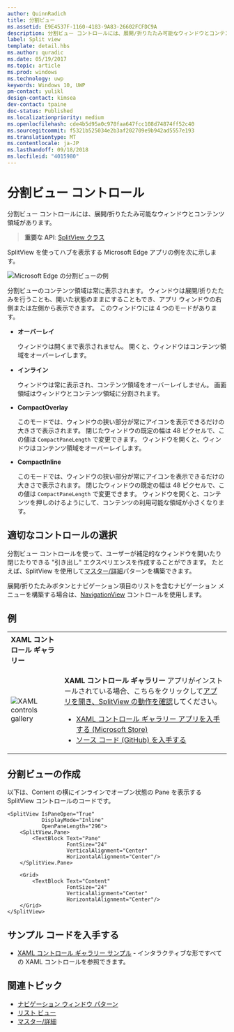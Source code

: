 ```yaml
---
author: QuinnRadich
title: 分割ビュー
ms.assetid: E9E4537F-1160-4183-9A83-26602FCFDC9A
description: 分割ビュー コントロールには、展開/折りたたみ可能なウィンドウとコンテンツ領域があります。
label: Split view
template: detail.hbs
ms.author: quradic
ms.date: 05/19/2017
ms.topic: article
ms.prod: windows
ms.technology: uwp
keywords: Windows 10, UWP
pm-contact: yulikl
design-contact: kimsea
dev-contact: tpaine
doc-status: Published
ms.localizationpriority: medium
ms.openlocfilehash: cde4b5d95a0c978faa647fcc108d74874ff52c40
ms.sourcegitcommit: f5321b525034e2b3af202709e9b942ad5557e193
ms.translationtype: MT
ms.contentlocale: ja-JP
ms.lasthandoff: 09/18/2018
ms.locfileid: "4015980"
---
```

# <a name="split-view-control"></a>分割ビュー コントロール

分割ビュー コントロールには、展開/折りたたみ可能なウィンドウとコンテンツ領域があります。

> **重要な API**: [SplitView クラス](https://msdn.microsoft.com/library/windows/apps/dn864360)

SplitView を使ってハブを表示する Microsoft Edge アプリの例を次に示します。

![Microsoft Edge の分割ビューの例](images/split_view_Edge.png)


 分割ビューのコンテンツ領域は常に表示されます。 ウィンドウは展開/折りたたみを行うことも、開いた状態のままにすることもでき、アプリ ウィンドウの右側または左側から表示できます。 このウィンドウには 4 つのモードがあります。

-   **オーバーレイ**

    ウィンドウは開くまで表示されません。 開くと、ウィンドウはコンテンツ領域をオーバーレイします。

-   **インライン**

    ウィンドウは常に表示され、コンテンツ領域をオーバーレイしません。 画面領域はウィンドウとコンテンツ領域に分割されます。

-   **CompactOverlay**

    このモードでは、ウィンドウの狭い部分が常にアイコンを表示できるだけの大きさで表示されます。 閉じたウィンドウの既定の幅は 48 ピクセルで、この値は `CompactPaneLength` で変更できます。 ウィンドウを開くと、ウィンドウはコンテンツ領域をオーバーレイします。

-   **CompactInline**

    このモードでは、ウィンドウの狭い部分が常にアイコンを表示できるだけの大きさで表示されます。 閉じたウィンドウの既定の幅は 48 ピクセルで、この値は `CompactPaneLength` で変更できます。 ウィンドウを開くと、コンテンツを押しのけるようにして、コンテンツの利用可能な領域が小さくなります。

## <a name="is-this-the-right-control"></a>適切なコントロールの選択

分割ビュー コントロールを使って、ユーザーが補足的なウィンドウを開いたり閉じたりできる "引き出し" エクスペリエンスを作成することができます。 たとえば、SplitView を使用して[マスター/詳細](master-details.md)パターンを構築できます。

展開/折りたたみボタンとナビゲーション項目のリストを含むナビゲーション メニューを構築する場合は、[NavigationView](navigationview.md) コントロールを使用します。

## <a name="examples"></a>例

<table>
<th align="left">XAML コントロール ギャラリー<th>
<tr>
<td><img src="images/xaml-controls-gallery-sm.png" alt="XAML controls gallery"></img></td>
<td>
    <p><strong style="font-weight: semi-bold">XAML コントロール ギャラリー</strong> アプリがインストールされている場合、こちらをクリックして<a href="xamlcontrolsgallery:/item/SplitView">アプリを開き、SplitView の動作を確認</a>してください。</p>
    <ul>
    <li><a href="https://www.microsoft.com/store/productId/9MSVH128X2ZT">XAML コントロール ギャラリー アプリを入手する (Microsoft Store)</a></li>
    <li><a href="https://github.com/Microsoft/Windows-universal-samples/tree/master/Samples/XamlUIBasics">ソース コード (GitHub) を入手する</a></li>
    </ul>
</td>
</tr>
</table>

## <a name="create-a-split-view"></a>分割ビューの作成

以下は、Content の横にインラインでオープン状態の Pane を表示する SplitView コントロールのコードです。
```xaml
<SplitView IsPaneOpen="True"
           DisplayMode="Inline"
           OpenPaneLength="296">
    <SplitView.Pane>
        <TextBlock Text="Pane"
                   FontSize="24"
                   VerticalAlignment="Center"
                   HorizontalAlignment="Center"/>
    </SplitView.Pane>

    <Grid>
        <TextBlock Text="Content"
                   FontSize="24"
                   VerticalAlignment="Center"
                   HorizontalAlignment="Center"/>
    </Grid>
</SplitView>
```

## <a name="get-the-sample-code"></a>サンプル コードを入手する

- [XAML コントロール ギャラリー サンプル](https://github.com/Microsoft/Windows-universal-samples/tree/master/Samples/XamlUIBasics) - インタラクティブな形ですべての XAML コントロールを参照できます。

## <a name="related-topics"></a>関連トピック
- [ナビゲーション ウィンドウ パターン](navigationview.md)
- [リスト ビュー](lists.md)
- [マスター/詳細](master-details.md)